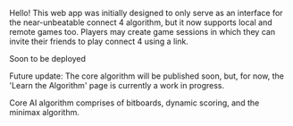 Hello! This web app was initially designed to only serve as an interface for the near-unbeatable connect 4 algorithm, but it now supports local and remote games too. Players may create game sessions in which they can invite their friends to play connect 4 using a link.

Soon to be deployed


Future update: The core algorithm will be published soon, but, for now, the 'Learn the Algorithm' page is currently a work in progress.

Core AI algorithm comprises of bitboards, dynamic scoring, and the minimax algorithm.
